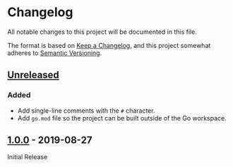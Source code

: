# Changelog
All notable changes to this project will be documented in this file.

The format is based on [Keep a Changelog](https://keepachangelog.com/en/1.0.0/),
and this project somewhat adheres to [Semantic Versioning](https://semver.org/spec/v2.0.0.html).


## [Unreleased]
### Added
- Add single-line comments with the `#` character.
- Add `go.mod` file so the project can be built outside of the Go workspace.

## [1.0.0] - 2019-08-27
Initial Release

[Unreleased]: https://github.com/huderlem/porymap/compare/1.0.0...HEAD
[1.0.0]: https://github.com/huderlem/porymap/tree/1.0.0
